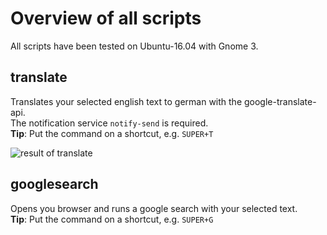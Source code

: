 # Overview of all scripts
All scripts have been tested on Ubuntu-16.04 with Gnome 3.

## translate
Translates your selected english text to german with the google-translate-api.  
The notification service ```notify-send``` is required.  
**Tip**: Put the command on a shortcut, e.g. ```SUPER+T```

![result of translate](http://i.imgur.com/1RqQkiN.png)

## googlesearch
Opens you browser and runs a google search with your selected text.  
**Tip**: Put the command on a shortcut, e.g. ```SUPER+G```
